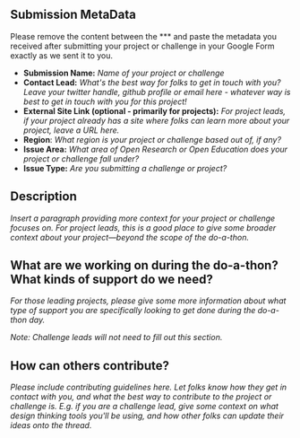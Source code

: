 ## **Submission MetaData**
Please remove the content between the *** and paste the metadata you received after submitting your project or challenge in your Google Form exactly as we sent it to you.

* **Submission Name:** _Name of your project or challenge_
* **Contact Lead:** _What's the best way for folks to get in touch with you? Leave your twitter handle, github profile or email here - whatever way is best to get in touch with you for this project!_
* **External Site Link (optional - primarily for projects):** _For project leads, if your project already has a site where folks can learn more about your project, leave a URL here._
* **Region**: _What region is your project or challenge based out of, if any?_
* **Issue Area:** _What area of Open Research or Open Education does your project or challenge fall under?_
* **Issue Type:** _Are you submitting a challenge or project?_

## **Description** 
_Insert a paragraph providing more context for your project or challenge focuses on. For project leads, this is a good place to give some broader context about your project—beyond the scope of the do-a-thon._

## **What are we working on during the do-a-thon? What kinds of support do we need?** 
_For those leading projects, please give some more information about what type of support you are specifically looking to get done during the do-a-thon day._

_Note: Challenge leads will not need to fill out this section._ 

##  **How can others contribute?** 
_Please include contributing guidelines here. Let folks know how they get in contact with you, and what the best way to contribute to the project or challenge is. E.g. if you are a challenge lead, give some context on what design thinking tools you'll be using, and how other folks can update their ideas onto the thread._ 

